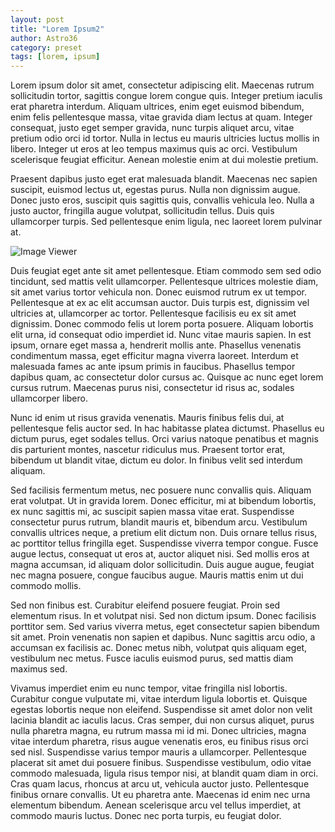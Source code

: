 ```yaml
---
layout: post
title: "Lorem Ipsum2"
author: Astro36
category: preset
tags: [lorem, ipsum]
---
```

Lorem ipsum dolor sit amet, consectetur adipiscing elit. Maecenas rutrum sollicitudin tortor, sagittis congue lorem congue quis. Integer pretium iaculis erat pharetra interdum. Aliquam ultrices, enim eget euismod bibendum, enim felis pellentesque massa, vitae gravida diam lectus at quam. Integer consequat, justo eget semper gravida, nunc turpis aliquet arcu, vitae pretium odio orci id tortor. Nulla in lectus eu mauris ultricies luctus mollis in libero. Integer ut eros at leo tempus maximus quis ac orci. Vestibulum scelerisque feugiat efficitur. Aenean molestie enim at dui molestie pretium.

Praesent dapibus justo eget erat malesuada blandit. Maecenas nec sapien suscipit, euismod lectus ut, egestas purus. Nulla non dignissim augue. Donec justo eros, suscipit quis sagittis quis, convallis vehicula leo. Nulla a justo auctor, fringilla augue volutpat, sollicitudin tellus. Duis quis ullamcorper turpis. Sed pellentesque enim ligula, nec laoreet lorem pulvinar at.

![Image Viewer](https://unsplash.com/photos/EXSh-k3wjds/download?force=true)

Duis feugiat eget ante sit amet pellentesque. Etiam commodo sem sed odio tincidunt, sed mattis velit ullamcorper. Pellentesque ultrices molestie diam, sit amet varius tortor vehicula non. Donec euismod rutrum ex ut tempor. Pellentesque at ex ac elit accumsan auctor. Duis turpis est, dignissim vel ultricies at, ullamcorper ac tortor. Pellentesque facilisis eu ex sit amet dignissim. Donec commodo felis ut lorem porta posuere. Aliquam lobortis elit urna, id consequat odio imperdiet id. Nunc vitae mauris sapien. In est ipsum, ornare eget massa a, hendrerit mollis ante. Phasellus venenatis condimentum massa, eget efficitur magna viverra laoreet. Interdum et malesuada fames ac ante ipsum primis in faucibus. Phasellus tempor dapibus quam, ac consectetur dolor cursus ac. Quisque ac nunc eget lorem cursus rutrum. Maecenas purus nisi, consectetur id risus ac, sodales ullamcorper libero.

Nunc id enim ut risus gravida venenatis. Mauris finibus felis dui, at pellentesque felis auctor sed. In hac habitasse platea dictumst. Phasellus eu dictum purus, eget sodales tellus. Orci varius natoque penatibus et magnis dis parturient montes, nascetur ridiculus mus. Praesent tortor erat, bibendum ut blandit vitae, dictum eu dolor. In finibus velit sed interdum aliquam.

Sed facilisis fermentum metus, nec posuere nunc convallis quis. Aliquam erat volutpat. Ut in gravida lorem. Donec efficitur, mi at bibendum lobortis, ex nunc sagittis mi, ac suscipit sapien massa vitae erat. Suspendisse consectetur purus rutrum, blandit mauris et, bibendum arcu. Vestibulum convallis ultrices neque, a pretium elit dictum non. Duis ornare tellus risus, ac porttitor tellus fringilla eget. Suspendisse viverra tempor congue. Fusce augue lectus, consequat ut eros at, auctor aliquet nisi. Sed mollis eros at magna accumsan, id aliquam dolor sollicitudin. Duis augue augue, feugiat nec magna posuere, congue faucibus augue. Mauris mattis enim ut dui commodo mollis.

Sed non finibus est. Curabitur eleifend posuere feugiat. Proin sed elementum risus. In et volutpat nisi. Sed non dictum ipsum. Donec facilisis porttitor sem. Sed varius viverra metus, eget consectetur sapien bibendum sit amet. Proin venenatis non sapien et dapibus. Nunc sagittis arcu odio, a accumsan ex facilisis ac. Donec metus nibh, volutpat quis aliquam eget, vestibulum nec metus. Fusce iaculis euismod purus, sed mattis diam maximus sed.

Vivamus imperdiet enim eu nunc tempor, vitae fringilla nisl lobortis. Curabitur congue vulputate mi, vitae interdum ligula lobortis et. Quisque egestas lobortis neque non eleifend. Suspendisse sit amet dolor non velit lacinia blandit ac iaculis lacus. Cras semper, dui non cursus aliquet, purus nulla pharetra magna, eu rutrum massa mi id mi. Donec ultricies, magna vitae interdum pharetra, risus augue venenatis eros, eu finibus risus orci sed nisl. Suspendisse varius tempor mauris a ullamcorper. Pellentesque placerat sit amet dui posuere finibus. Suspendisse vestibulum, odio vitae commodo malesuada, ligula risus tempor nisi, at blandit quam diam in orci. Cras quam lacus, rhoncus at arcu ut, vehicula auctor justo. Pellentesque finibus ornare convallis. Ut eu pharetra ante. Maecenas id enim nec urna elementum bibendum. Aenean scelerisque arcu vel tellus imperdiet, at commodo mauris luctus. Donec nec porta turpis, eu feugiat dolor.
